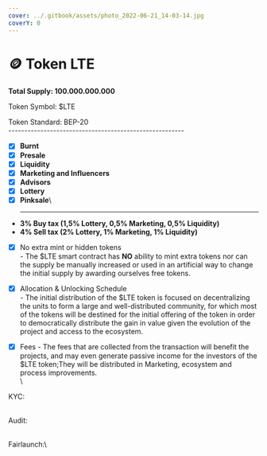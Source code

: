 ```yaml
---
cover: ../.gitbook/assets/photo_2022-06-21_14-03-14.jpg
coverY: 0
---
```


# 🪙 Token LTE

**Total Supply: 100.000.000.000**

Token Symbol: $LTE

Token Standard: BEP-20\
\-------------------------------------------------------

* [x] **Burnt**
* [x] **Presale**&#x20;
* [x] **Liquidity**&#x20;
* [x] **Marketing and Influencers**
* [x] **Advisors**
* [x] **Lottery**
* [x] **Pinksale**\
  ****

<!---->

* **3% Buy tax (1,5% Lottery, 0,5% Marketing, 0,5% Liquidity)**
* **4% Sell tax (2% Lottery, 1% Marketing, 1% Liquidity)**

<!---->

* [x] No extra mint or hidden tokens\
  \- The $LTE smart contract has **NO** ability to mint extra tokens nor can the supply be manually increased or used in an artificial way to change the initial supply by awarding ourselves free tokens.
* [x] Allocation & Unlocking Schedule\
  \- The initial distribution of the $LTE token is focused on decentralizing the units to form a large and well-distributed community, for which most of the tokens will be destined for the initial offering of the token in order to democratically distribute the gain in value given the evolution of the project and access to the ecosystem.
* [x] Fees - The fees that are collected from the transaction will benefit the projects, and may even generate passive income for the investors of the $LTE token;They will be distributed in Marketing, ecosystem and process improvements.\
  \


KYC:

\
Audit:

\
Fairlaunch:\


